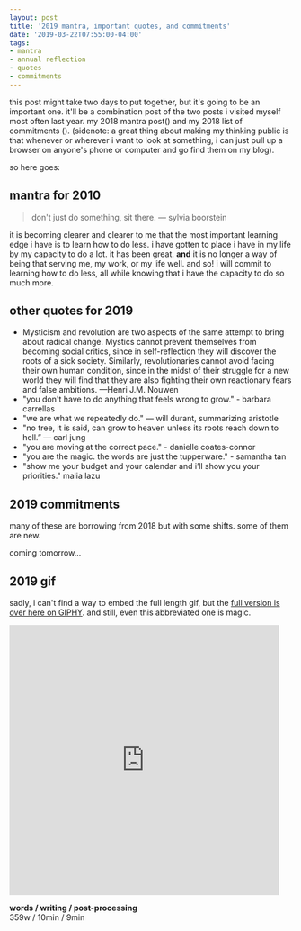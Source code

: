 ```yaml
---
layout: post
title: '2019 mantra, important quotes, and commitments'
date: '2019-03-22T07:55:00-04:00'
tags:
- mantra
- annual reflection
- quotes
- commitments
--- 
```


this post might take two days to put together, but it's going to be an important one. it'll be a combination post of the two posts i visited myself most often last year. my 2018 mantra post() and my 2018 list of commitments (). (sidenote: a great thing about making my thinking public is that whenever or wherever i want to look at something, i can just pull up a browser on anyone's phone or computer and go find them on my blog). 

so here goes:

## mantra for 2010

> don't just do something, sit there. — sylvia boorstein

it is becoming clearer and clearer to me that the most important learning edge i have is to learn how to do less. i have gotten to place i have in my life by my capacity to do a lot. it has been great. **and** it is no longer a way of being that serving me, my work, or my life well. and so! i will commit to learning how to do less, all while knowing that i have the capacity to do so much more. 

## other quotes for 2019

* Mysticism and revolution are two aspects of the same attempt to bring about radical change. Mystics cannot prevent themselves from becoming social critics, since in self-reflection they will discover the roots of a sick society. Similarly, revolutionaries cannot avoid facing their own human condition, since in the midst of their struggle for a new world they will find that they are also fighting their own reactionary fears and false ambitions. —Henri J.M. Nouwen
* "you don't have to do anything that feels wrong to grow." - barbara carrellas
* "we are what we repeatedly do." — will durant, summarizing aristotle 
* "no tree, it is said, can grow to heaven unless its roots reach down to hell.” ― carl jung
* "you are moving at the correct pace." - danielle coates-connor 
* "you are the magic. the words are just the tupperware." - samantha tan
* "show me your budget and your calendar and i’ll show you your priorities." malia lazu

## 2019 commitments

many of these are borrowing from 2018 but with some shifts. some of them are new. 

coming tomorrow...


## 2019 gif

sadly, i can't find a way to embed the full length gif, but the <a href="https://media.giphy.com/media/BkL4Vyz0z2iYQMhwFw/source.mp4">full version is over here on GIPHY</a>. and still, even this abbreviated one is magic. 

<iframe src="https://giphy.com/embed/BkL4Vyz0z2iYQMhwFw" width="480" height="480" frameBorder="0" class="giphy-embed" allowFullScreen></iframe><p></p>



<!-- hyperlink bank -->


<!-- &#042; = asterisk -->
<!-- &#039; = single quote '-->

**words / writing / post-processing**  
359w / 10min / 9min